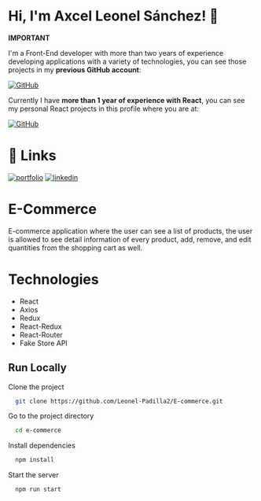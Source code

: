 
# Hi, I'm Axcel Leonel Sánchez! 👋

**IMPORTANT**

I'm a Front-End developer with more than two years of experience 
developing applications with a variety of technologies, you can see 
those projects in my **previous GitHub account**:

[![GitHub](https://img.shields.io/badge/Previous_Account-282828?style=for-the-badge&logo=GitHub&logoColor=white)](https://github.com/Leonel-Padilla)

Currently I have **more than 1 year of experience with React**, you can see
my personal React projects in this profile where you are at:

[![GitHub](https://img.shields.io/badge/GitHub_Account-282828?style=for-the-badge&logo=GitHub&logoColor=white)](https://github.com/Leonel-Padilla2)


# 🔗 Links
[![portfolio](https://img.shields.io/badge/my_portfolio-E8E8E8?style=for-the-badge&logo=ko-fi&logoColor=black)](https://leonel-padilla2.github.io/portfolio/)
[![linkedin](https://img.shields.io/badge/linkedin-blue?style=for-the-badge&logo=linkedin&logoColor=white)](https://www.linkedin.com/in/axcel-leonel-sánchez-padilla)

# E-Commerce
E-commerce application where the user can see a list of products, 
the user is allowed to see detail information of every product, 
add, remove, and edit quantities from the shopping cart as well.


# Technologies
- React
- Axios
- Redux
- React-Redux
- React-Router
- Fake Store API


## Run Locally

Clone the project

```bash
  git clone https://github.com/Leonel-Padilla2/E-commerce.git
```

Go to the project directory

```bash
  cd e-commerce
```

Install dependencies

```bash
  npm install
```

Start the server

```bash
  npm run start
```

